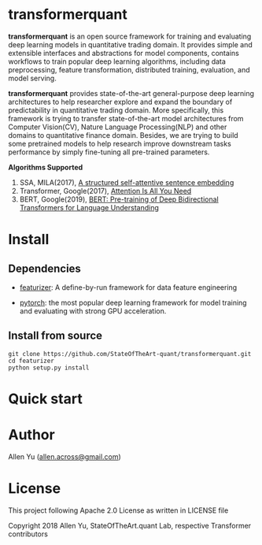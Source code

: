 # transformerquant
**transformerquant** is an open source framework for training and evaluating deep learning models in quantitative trading domain. It provides simple and extensible interfaces and abstractions for model components, contains workflows to train popular deep learning algorithms, including data preprocessing, feature transformation, distributed training, evaluation, and model serving.

**transformerquant** provides state-of-the-art general-purpose deep learning architectures to help researcher explore and expand the boundary of predictability in quantitative trading domain. More specifically, this framework is trying to transfer state-of-the-art model architectures from Computer Vision(CV), Nature Language Processing(NLP) and other domains to quantitative finance domain. Besides, we are trying to build some pretrained models to help research improve downstream tasks performance by simply fine-tuning all pre-trained parameters.

**Algorithms Supported**
1. SSA, MILA(2017), [A structured self-attentive sentence embedding](https://arxiv.org/abs/1703.03130)
2. Transformer, Google(2017), [Attention Is All You Need](https://arxiv.org/abs/1706.03762)
3. BERT, Google(2019), [BERT: Pre-training of Deep Bidirectional Transformers for Language Understanding](https://arxiv.org/abs/1810.04805)

# Install

## Dependencies
 * [featurizer](https://github.com/StateOfTheArt-quant/featurizer): A define-by-run framework for data feature engineering
 
 * [pytorch](https://github.com/pytorch/pytorch): the most popular deep learning framework for model training and evaluating with strong GPU acceleration.
 
## Install from source
~~~
git clone https://github.com/StateOfTheArt-quant/transformerquant.git
cd featurizer
python setup.py install
~~~

# Quick start

# Author

Allen Yu (allen.across@gmail.com)

# License
This project following Apache 2.0 License as written in LICENSE file

Copyright 2018 Allen Yu, StateOfTheArt.quant Lab, respective Transformer contributors


